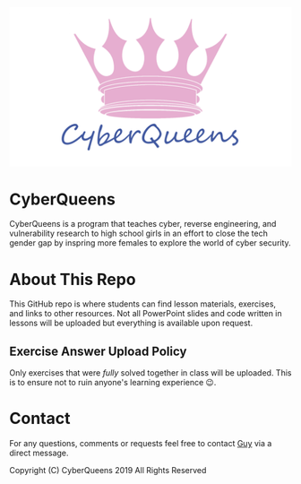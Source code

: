 
![Hacker girls logo](logo/cyberqueens_logo.png?raw=true "CyberQueens Logo")

# CyberQueens

CyberQueens is a program that teaches cyber, reverse engineering, and vulnerability research to high school girls in an effort to close the tech gender gap by inspring more females to explore the world of cyber security. 

# About This Repo

This GitHub repo is where students can find lesson materials, exercises, and links to other resources. Not all PowerPoint slides and code written in lessons will be uploaded but everything is available upon request.

## Exercise Answer Upload Policy

Only exercises that were *fully* solved together in class will be uploaded. This is to ensure not to ruin anyone's learning experience 😉.

# Contact

For any questions, comments or requests feel free to contact [Guy](https://twitter.com/@va_start) via a direct message.

Copyright (C) CyberQueens 2019 All Rights Reserved

<meta name="google-site-verification" content="CY2rHbX0lLArgRXt5RHAel_xD6nSnhMuukTpYdtUaiE" />
